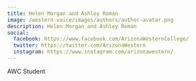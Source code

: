 ```yaml
---
title: Helen Morgan and Ashley Roman
image: /western-voice/images/authors/author-avatar.png
description: Helen Morgan and Ashley Roman
social:
  facebook: https://www.facebook.com/ArizonaWesternCollege/
  twitter: https://twitter.com/ArizonaWestern
  instagram: https://www.instagram.com/arizonawestern/
---
```


AWC Student